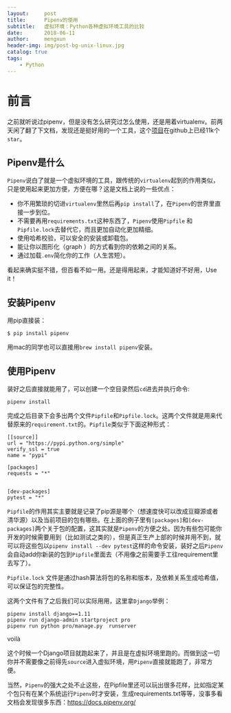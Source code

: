 ```yaml
---
layout:     post
title:      Pipenv的使用
subtitle:   虚拟环境：Python各种虚拟环境工具的比较
date:       2018-06-11
author:     mengxun
header-img: img/post-bg-unix-linux.jpg
catalog: true
tags:
    - Python
---
```



# 前言

之前就听说过pipenv，但是没有怎么研究过怎么使用，还是用着virtualenv。前两天闲了翻了下文档，发现还是挺好用的一个工具，这个[项目](https://github.com/pypa/pipenv)在github上已经11k个`star`。

## Pipenv是什么

`Pipenv`说白了就是一个虚拟环境的工具，跟传统的`virtualenv`起到的作用类似，只是使用起来更加方便，方便在哪？这是文档上说的一些优点：
- 你不用繁琐的切进`virtualenv`里然后再`pip install`了，在`Pipenv`的世界里直接一步到位。
- 不需要再用`requirements.txt`这种东西了，`Pipenv`使用`Pipfile` 和`Pipfile.lock`去替代它，而且更加自动化更加精细。
- 使用哈希校验，可以安全的安装或卸载包。
- 能让你以图形化（graph ）的方式看到你的依赖之间的关系。
- 通过加载`.env`简化你的工作（人生苦短）。

看起来确实挺不错，但百看不如一用。还是得用起来，才能知道好不好用，Use it！

## 安装Pipenv

用pip直接装：

```
$ pip install pipenv
```

用mac的同学也可以直接用`brew install pipenv`安装。

## 使用Pipenv

装好之后直接就能用了，可以创建一个空目录然后`cd`进去并执行命令:

```
pipenv install
```

完成之后目录下会多出两个文件`Pipfile`和`Pipfile.lock`。这两个文件就是用来代替原来的`requirement.txt`的。`Pipfile`类似于下面这种形式：
```
[[source]]
url = "https://pypi.python.org/simple"
verify_ssl = true
name = "pypi"

[packages]
requests = "*"


[dev-packages]
pytest = "*"
```

`Pipfile`的作用其实主要就是记录了pip源是哪个（想速度快可以改成豆瓣源或者清华源）以及当前项目的包有哪些。在上面的例子里有`[packages]`和`[dev-packages]`两个关于包的配置，这其实就是`Pipenv`的方便之处。因为有些包可能你开发的时候需要用到（比如测试之类的），但是真正生产上部的时候并用不到，就可以将这些包以`pipenv install --dev pytest`这样的命令安装，装好之后`Pipenv`会自动add你新装的包到`Pipfile`里面去（不用像之前需要手工往requirement里去写了）。

`Pipfile.lock` 文件是通过hash算法将包的名称和版本，及依赖关系生成哈希值，可以保证包的完整性。

这两个文件有了之后我们可以实际用用，这里拿`Django`举例：

```
pipenv install django==1.11
pipenv run django-admin startproject pro
pipenv run python pro/manage.py  runserver
```

voilà

这个时候一个Django项目就跑起来了，并且是在虚拟环境里跑的。而做到这一切你并不需要像之前得先`source`进入虚拟环境，用`Pipenv`直接就能跑了，非常方便。

当然，`Pipenv`的强大之处不止这些，在Pipfile里还可以玩出很多花样，比如指定某个包只有在某个系统运行`Pipenv`时才安装，生成requirements.txt等等，没事多看文档会发现很多东西：https://docs.pipenv.org/


